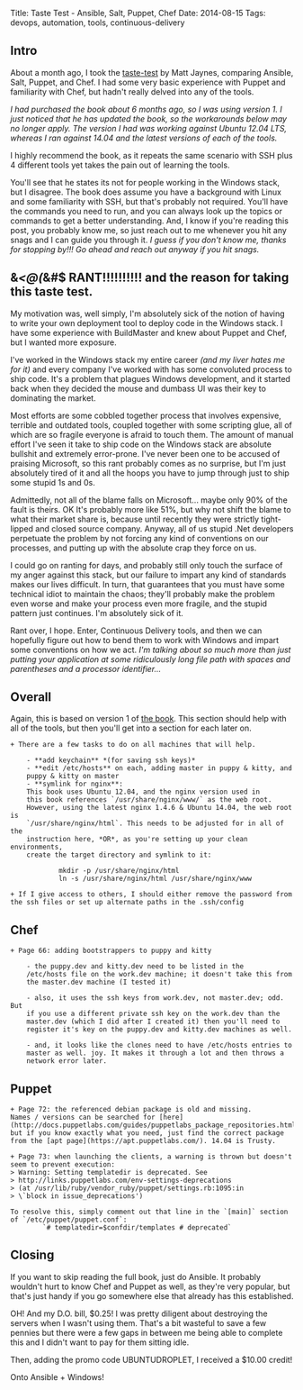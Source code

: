 Title: Taste Test - Ansible, Salt, Puppet, Chef
Date: 2014-08-15
Tags: devops, automation, tools, continuous-delivery

## Intro

About a month ago, I took the
[taste-test][] by Matt Jaynes, comparing Ansible, Salt, 
Puppet, and Chef. I had some very basic experience with Puppet and 
familiarity with Chef, but hadn't really delved into any of the tools.

*I had purchased the book about 6 months ago, so I was using version 1. I
just noticed that he has updated the book, so the workarounds below may
no longer apply. The version I had was working against Ubuntu 12.04 LTS,
whereas I ran against 14.04 and the latest versions of each of the 
tools.*

I highly recommend the book, as it repeats the same scenario with SSH
plus 4 different tools yet takes the pain out of learning the tools.

You'll see that he states its not for people working in the Windows
stack, but I disagree. The book does assume you have a background with 
Linux and some familiarity with SSH, but that's probably not required.
You'll have the commands you need to run, and you can always look up the
topics or commands to get a better understanding. And, I know if you're 
reading this post, you probably know me, so just reach out to me
whenever you hit any snags and I can guide you through it. *I guess if
you don't know me, thanks for stopping by!!! Go ahead and reach out
anyway if you hit snags.*

## &*<@(*&#$ RANT!!!!!!!!!! and the reason for taking this taste test.

My motivation was, well simply, I'm absolutely sick of the notion of
having to write your own deployment tool to deploy code in the Windows
stack. I have some experience with BuildMaster and knew about Puppet and
Chef, but I wanted more exposure.

I've worked in the Windows stack my entire career *(and my liver
hates me for it)* and every company I've worked with has some convoluted
process to ship code. It's a problem that plagues Windows development,
and it started back when they decided the mouse and dumbass UI was their
key to dominating the market.

Most efforts are some cobbled together process that involves expensive,
terrible and outdated tools, coupled together with some scripting glue,
all of which are so fragile everyone is afraid to touch them. The amount
of manual effort I've seen it take to ship code on the Windows stack are
absolute bullshit and extremely error-prone. I've never been one to be
accused of praising Microsoft, so this rant probably comes as no
surprise, but I'm just absolutely tired of it and all the hoops you have
to jump through just to ship some stupid 1s and 0s.

Admittedly, not all of the blame falls on Microsoft... maybe only 90% of
the fault is theirs. OK It's probably more like 51%, but why not shift 
the blame to what their market share is, because until recently they
were strictly tight-lipped and closed source company. Anyway, all of us
stupid .Net developers perpetuate the problem by not forcing any kind of
conventions on our processes, and putting up with the absolute crap they
force on us.

I could go on ranting for days, and probably still only touch the 
surface of my anger against this stack, but our failure to impart any 
kind of standards makes our lives difficult. In turn, that guarantees 
that you must have some technical idiot to maintain the chaos; they'll 
probably make the problem even worse and make your process even more
fragile, and the stupid pattern just continues. I'm absolutely sick of 
it.

Rant over, I hope. Enter, Continuous Delivery tools, and then we can
hopefully figure out how to bend them to work with Windows and impart
some conventions on how we act. *I'm talking about so much more than
just putting your application at some ridiculously long file path with
spaces and parentheses and a processor identifier...*


## Overall

Again, this is based on version 1 of [the book][]. This section should
help with all of the tools, but then you'll get into a section for each
later on.

	+ There are a few tasks to do on all machines that will help.
	
		- **add keychain** *(for saving ssh keys)*
		- **edit /etc/hosts** on each, adding master in puppy & kitty, and 
		puppy & kitty on master
		- **symlink for nginx**:  
		This book uses Ubuntu 12.04, and the nginx version used in 
		this book references `/usr/share/nginx/www/` as the web root.
		However, using the latest nginx 1.4.6 & Ubuntu 14.04, the web root is 
		`/usr/share/nginx/html`. This needs to be adjusted for in all of the
		instruction here, *OR*, as you're setting up your clean environments,
		create the target directory and symlink to it:
		
				mkdir -p /usr/share/nginx/html
				ln -s /usr/share/nginx/html /usr/share/nginx/www
	
	+ If I give access to others, I should either remove the password from
	the ssh files or set up alternate paths in the .ssh/config
	
			

## Chef

	+ Page 66: adding bootstrappers to puppy and kitty
	
		- the puppy.dev and kitty.dev need to be listed in the 
		/etc/hosts file on the work.dev machine; it doesn't take this from
		the master.dev machine (I tested it)
	
		- also, it uses the ssh keys from work.dev, not master.dev; odd. But
		if you use a different private ssh key on the work.dev than the
		master.dev (which I did after I created it) then you'll need to 
		register it's key on the puppy.dev and kitty.dev machines as well.
		
		- and, it looks like the clones need to have /etc/hosts entries to
		master as well. joy. It makes it through a lot and then throws a
		network error later.
		
## Puppet

	+ Page 72: the referenced debian package is old and missing. 
	Names / versions can be searched for [here](http://docs.puppetlabs.com/guides/puppetlabs_package_repositories.html)
	but if you know exactly what you need, just find the correct package
	from the [apt page](https://apt.puppetlabs.com/). 14.04 is Trusty.
	
	+ Page 73: when launching the clients, a warning is thrown but doesn't
	seem to prevent execution:
	> Warning: Setting templatedir is deprecated. See 
	> http://links.puppetlabs.com/env-settings-deprecations
	> (at /usr/lib/ruby/vendor_ruby/puppet/settings.rb:1095:in 
	> \`block in issue_deprecations')
	
	To resolve this, simply comment out that line in the `[main]` section
	of `/etc/puppet/puppet.conf`: 
			`# templatedir=$confdir/templates # deprecated`
			
## Closing

If you want to skip reading the full book, just do Ansible. It probably
wouldn't hurt to know Chef and Puppet as well, as they're very popular,
but that's just handy if you go somewhere else that already has this
established.

OH! And my D.O. bill, $0.25! I was pretty diligent about destroying
the servers when I wasn't using them. That's a bit wasteful to save a
few pennies but there were a few gaps in between me being able to 
complete this and I didn't want to pay for them sitting idle.

Then, adding the promo code UBUNTUDROPLET, I received a $10.00 credit! 

Onto Ansible + Windows!

[taste-test]: https://devopsu.com/books/taste-test-puppet-chef-salt-stack-ansible.html
[the book]: https://devopsu.com/books/taste-test-puppet-chef-salt-stack-ansible.html
